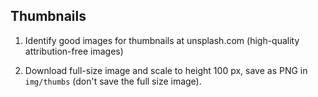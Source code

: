 
## Thumbnails

1. Identify good images for thumbnails at unsplash.com (high-quality attribution-free images)

2. Download full-size image and scale to height 100 px, save as PNG in `img/thumbs` (don't save the full size image).
